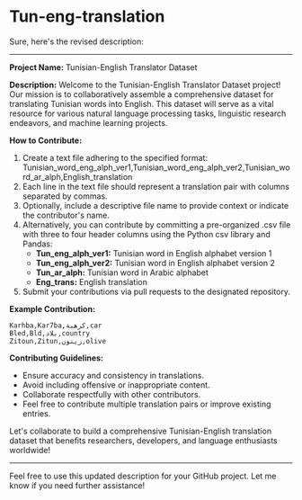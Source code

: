 # Tun-eng-translation
Sure, here's the revised description:

---

**Project Name:** Tunisian-English Translator Dataset

**Description:**
Welcome to the Tunisian-English Translator Dataset project! Our mission is to collaboratively assemble a comprehensive dataset for translating Tunisian words into English. This dataset will serve as a vital resource for various natural language processing tasks, linguistic research endeavors, and machine learning projects.

**How to Contribute:**
1. Create a text file adhering to the specified format: Tunisian_word_eng_alph_ver1,Tunisian_word_eng_alph_ver2,Tunisian_word_ar_alph,English_translation
2. Each line in the text file should represent a translation pair with columns separated by commas.
3. Optionally, include a descriptive file name to provide context or indicate the contributor's name.
4. Alternatively, you can contribute by committing a pre-organized .csv file with three to four header columns using the Python csv library and Pandas:
   - **Tun_eng_alph_ver1:** Tunisian word in English alphabet version 1
   - **Tun_eng_alph_ver2:** Tunisian word in English alphabet version 2
   - **Tun_ar_alph:** Tunisian word in Arabic alphabet
   - **Eng_trans:** English translation
5. Submit your contributions via pull requests to the designated repository.

**Example Contribution:**
```
Karhba,Kar7ba,كرهبة,car
Bled,Bld,بلاد,country
Zitoun,Zitun,زيتون,olive
```

**Contributing Guidelines:**
- Ensure accuracy and consistency in translations.
- Avoid including offensive or inappropriate content.
- Collaborate respectfully with other contributors.
- Feel free to contribute multiple translation pairs or improve existing entries.

Let's collaborate to build a comprehensive Tunisian-English translation dataset that benefits researchers, developers, and language enthusiasts worldwide!

---

Feel free to use this updated description for your GitHub project. Let me know if you need further assistance!
